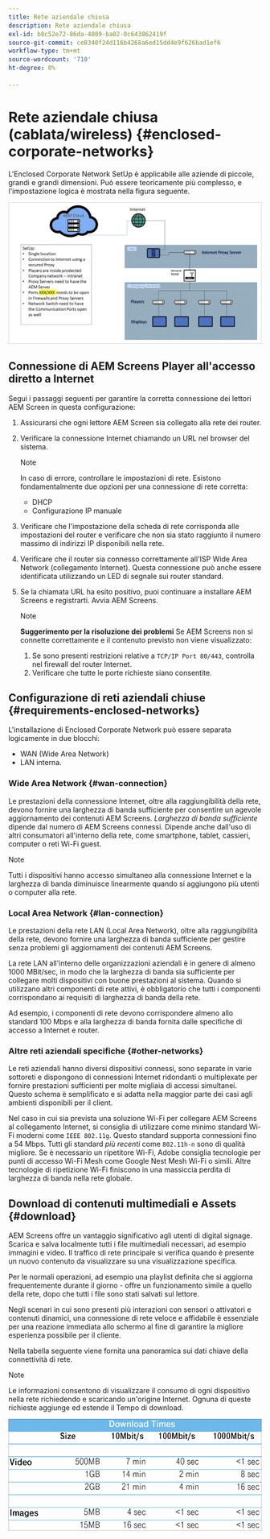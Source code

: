 ```yaml
---
title: Rete aziendale chiusa
description: Rete aziendale chiusa
exl-id: b8c52e72-86da-4089-ba02-0c643862419f
source-git-commit: ce8340f24d116b4268a6ed15dd4e9f626bad1ef6
workflow-type: tm+mt
source-wordcount: '710'
ht-degree: 0%

---
```


# Rete aziendale chiusa (cablata/wireless) {#enclosed-corporate-networks}

L&#39;Enclosed Corporate Network SetUp è applicabile alle aziende di piccole, grandi e grandi dimensioni. Può essere teoricamente più complesso, e l&#39;impostazione logica è mostrata nella figura seguente.

![](/help/using/assets/enclosed-network-1.png)


## Connessione di AEM Screens Player all&#39;accesso diretto a Internet

Segui i passaggi seguenti per garantire la corretta connessione dei lettori AEM Screen in questa configurazione:

1. Assicurarsi che ogni lettore AEM Screen sia collegato alla rete dei router.
1. Verificare la connessione Internet chiamando un URL nel browser del sistema.

   >[!NOTE]
   >In caso di errore, controllare le impostazioni di rete. Esistono fondamentalmente due opzioni per una connessione di rete corretta:
   >* DHCP
   >* Configurazione IP manuale

1. Verificare che l&#39;impostazione della scheda di rete corrisponda alle impostazioni del router e verificare che non sia stato raggiunto il numero massimo di indirizzi IP disponibili nella rete.

1. Verificare che il router sia connesso correttamente all&#39;ISP Wide Area Network (collegamento Internet). Questa connessione può anche essere identificata utilizzando un LED di segnale sui router standard.
1. Se la chiamata URL ha esito positivo, puoi continuare a installare AEM Screens e registrarti. Avvia AEM Screens.

   >[!NOTE]
   >**Suggerimento per la risoluzione dei problemi**
   >Se AEM Screens non si connette correttamente e il contenuto previsto non viene visualizzato:
   >
   >1. Se sono presenti restrizioni relative a `TCP/IP Port 80/443`, controlla nel firewall del router Internet.
   >1. Verificare che tutte le porte richieste siano consentite.

## Configurazione di reti aziendali chiuse {#requirements-enclosed-networks}

L&#39;installazione di Enclosed Corporate Network può essere separata logicamente in due blocchi:

* WAN (Wide Area Network)
* LAN interna.

### Wide Area Network {#wan-connection}

Le prestazioni della connessione Internet, oltre alla raggiungibilità della rete, devono fornire una larghezza di banda sufficiente per consentire un agevole aggiornamento dei contenuti AEM Screens.
*Larghezza di banda sufficiente* dipende dal numero di AEM Screens connessi. Dipende anche dall&#39;uso di altri consumatori all&#39;interno della rete, come smartphone, tablet, cassieri, computer o reti Wi-Fi guest.

>[!NOTE]
>
>Tutti i dispositivi hanno accesso simultaneo alla connessione Internet e la larghezza di banda diminuisce linearmente quando si aggiungono più utenti o computer alla rete.

### Local Area Network {#lan-connection}

Le prestazioni della rete LAN (Local Area Network), oltre alla raggiungibilità della rete, devono fornire una larghezza di banda sufficiente per gestire senza problemi gli aggiornamenti dei contenuti AEM Screens.

La rete LAN all&#39;interno delle organizzazioni aziendali è in genere di almeno 1000 MBit/sec, in modo che la larghezza di banda sia sufficiente per collegare molti dispositivi con buone prestazioni al sistema. Quando si utilizzano altri componenti di rete attivi, è obbligatorio che tutti i componenti corrispondano ai requisiti di larghezza di banda della rete.

Ad esempio, i componenti di rete devono corrispondere almeno allo standard 100 Mbps e alla larghezza di banda fornita dalle specifiche di accesso a Internet e router.

### Altre reti aziendali specifiche {#other-networks}

Le reti aziendali hanno diversi dispositivi connessi, sono separate in varie sottoreti e dispongono di connessioni Internet ridondanti o multiplexate per fornire prestazioni sufficienti per molte migliaia di accessi simultanei.
Questo schema è semplificato e si adatta nella maggior parte dei casi agli ambienti disponibili per il client.

Nel caso in cui sia prevista una soluzione Wi-Fi per collegare AEM Screens al collegamento Internet, si consiglia di utilizzare come minimo standard Wi-Fi moderni come `IEEE 802.11g`. Questo standard supporta connessioni fino a 54 Mbps. Tutti gli standard *più recenti* come `802.11h-n` sono di qualità migliore. Se è necessario un ripetitore Wi-Fi, Adobe consiglia tecnologie per punti di accesso Wi-Fi Mesh come Google Nest Mesh Wi-Fi o simili.
Altre tecnologie di ripetizione Wi-Fi finiscono in una massiccia perdita di larghezza di banda nella rete globale.

## Download di contenuti multimediali e Assets {#download}

AEM Screens offre un vantaggio significativo agli utenti di digital signage. Scarica e salva localmente tutti i file multimediali necessari, ad esempio immagini e video. Il traffico di rete principale si verifica quando è presente un nuovo contenuto da visualizzare su una visualizzazione specifica.

Per le normali operazioni, ad esempio una playlist definita che si aggiorna frequentemente durante il giorno - offre un funzionamento simile a quello della rete, dopo che tutti i file sono stati salvati sul lettore.

Negli scenari in cui sono presenti più interazioni con sensori o attivatori e contenuti dinamici, una connessione di rete veloce e affidabile è essenziale per una reazione immediata allo schermo al fine di garantire la migliore esperienza possibile per il cliente.

Nella tabella seguente viene fornita una panoramica sui dati chiave della connettività di rete.

>[!NOTE]
>Le informazioni consentono di visualizzare il consumo di ogni dispositivo nella rete richiedendo e scaricando un&#39;origine Internet. Ognuna di queste richieste aggiunge ed estende il Tempo di download.

![](/help/using/assets/enclosed-network-download.png)
